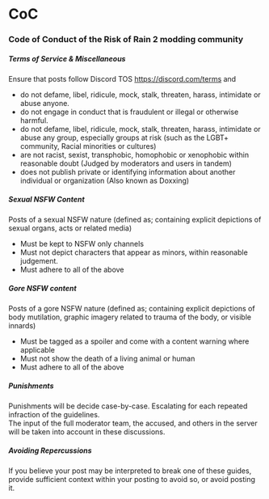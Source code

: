 # CoC
### Code of Conduct of the Risk of Rain 2 modding community

##### Terms of Service & Miscellaneous
 Ensure that posts follow Discord TOS <https://discord.com/terms> and <br>
- do not defame, libel, ridicule, mock, stalk, threaten, harass, intimidate or abuse anyone.<br>
- do not engage in conduct that is fraudulent or illegal or otherwise harmful.<br>
- do not defame, libel, ridicule, mock, stalk, threaten, harass, intimidate or abuse any group, especially groups at risk (such as the LGBT+ community, Racial minorities or cultures)<br>
- are not racist, sexist, transphobic, homophobic or xenophobic within reasonable doubt (Judged by moderators and users in tandem)<br>
- does not publish private or identifying information about another individual or organization (Also known as Doxxing)<br>
	
##### Sexual NSFW Content
Posts of a sexual NSFW nature (defined as; containing explicit depictions of sexual organs, acts or related media)<br>
- Must be kept to NSFW only channels<br>
- Must not depict characters that appear as minors, within reasonable judgement.<br>
- Must adhere to all of the above<br>
	
##### Gore NSFW content
Posts of a gore NSFW nature (defined as; containing explicit depictions of body mutilation, graphic imagery related to trauma of the body, or visible innards)<br>
- Must be tagged as a spoiler and come with a content warning where applicable<br>
- Must not show the death of a living animal or human<br>
- Must adhere to all of the above<br>


##### Punishments
Punishments will be decide case-by-case. Escalating for each repeated infraction of the guidelines. <br>
The input of the full moderator team, the accused, and others in the server will be taken into account in these discussions.

##### Avoiding Repercussions

If you believe your post may be interpreted to break one of these guides, provide sufficient context within your posting to avoid so, or avoid posting it.<br>
